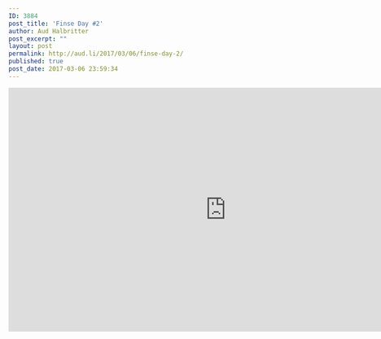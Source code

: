 ```yaml
---
ID: 3884
post_title: 'Finse Day #2'
author: Aud Halbritter
post_excerpt: ""
layout: post
permalink: http://aud.li/2017/03/06/finse-day-2/
published: true
post_date: 2017-03-06 23:59:34
---
```

<iframe src="https://www.youtube.com/embed/XkuI0usqY1o" width="854" height="480" frameborder="0" allowfullscreen="allowfullscreen"></iframe>